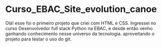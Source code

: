# Curso_EBAC_Site_evolution_canoe

Olá! esse foi o primeiro projeto que criei com HTML e CSS.
Ingressei no curso Desenvolvedor full stack Python na EBAC, e desde então venho ganhando 
conhecimento nesse universo da tecnologia.
aproveitando o projeto para testar o uso do git.
